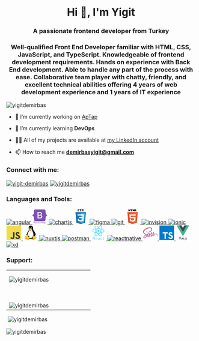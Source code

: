 <h1 align="center">Hi 👋, I'm Yigit</h1>
<h3 align="center">A passionate frontend developer from Turkey</h3>

<h3 align="center">Well-qualified Front End Developer familiar with HTML, CSS, JavaScript, and TypeScript. Knowledgeable of frontend development requirements. Hands on experience with Back End development. Able to handle any part of the process with ease. Collaborative team player with chatty, friendly, and excellent technical abilities offering 4 years of web development experience and 1 years of IT experience</h3>

<p align="left"> <img src="https://komarev.com/ghpvc/?username=yigitdemirbas&label=Profile%20views&color=0e75b6&style=flat" alt="yigitdemirbas" /> </p>

- 🔭 I’m currently working on [ApTap](https://www.aptap.co.uk/)

- 🌱 I’m currently learning **DevOps**

- 👨‍💻 All of my projects are available at [my LinkedIn account](https://www.linkedin.com/in/yigit-demirbas/)

- 📫 How to reach me **demirbasyigit@gmail.com**

<h3 align="left">Connect with me:</h3>
<p align="left">
<a href="https://linkedin.com/in/yigit-demirbas" target="blank"><img align="center" src="https://raw.githubusercontent.com/rahuldkjain/github-profile-readme-generator/master/src/images/icons/Social/linked-in-alt.svg" alt="yigit-demirbas" height="30" width="40" /></a>
<a href="https://instagram.com/yigitdemirbas" target="blank"><img align="center" src="https://raw.githubusercontent.com/rahuldkjain/github-profile-readme-generator/master/src/images/icons/Social/instagram.svg" alt="yigitdemirbas" height="30" width="40" /></a>
</p>

<h3 align="left">Languages and Tools:</h3>
<p align="left"> <a href="https://angular.io" target="_blank" rel="noreferrer"> <img src="https://angular.io/assets/images/logos/angular/angular.svg" alt="angular" width="40" height="40"/> </a> <a href="https://getbootstrap.com" target="_blank" rel="noreferrer"> <img src="https://raw.githubusercontent.com/devicons/devicon/master/icons/bootstrap/bootstrap-plain-wordmark.svg" alt="bootstrap" width="40" height="40"/> </a> <a href="https://www.chartjs.org" target="_blank" rel="noreferrer"> <img src="https://www.chartjs.org/media/logo-title.svg" alt="chartjs" width="40" height="40"/> </a> <a href="https://www.w3schools.com/css/" target="_blank" rel="noreferrer"> <img src="https://raw.githubusercontent.com/devicons/devicon/master/icons/css3/css3-original-wordmark.svg" alt="css3" width="40" height="40"/> </a> <a href="https://www.figma.com/" target="_blank" rel="noreferrer"> <img src="https://www.vectorlogo.zone/logos/figma/figma-icon.svg" alt="figma" width="40" height="40"/> </a> <a href="https://git-scm.com/" target="_blank" rel="noreferrer"> <img src="https://www.vectorlogo.zone/logos/git-scm/git-scm-icon.svg" alt="git" width="40" height="40"/> </a> <a href="https://www.w3.org/html/" target="_blank" rel="noreferrer"> <img src="https://raw.githubusercontent.com/devicons/devicon/master/icons/html5/html5-original-wordmark.svg" alt="html5" width="40" height="40"/> </a> <a href="https://www.invisionapp.com/" target="_blank" rel="noreferrer"> <img src="https://www.vectorlogo.zone/logos/invisionapp/invisionapp-icon.svg" alt="invision" width="40" height="40"/> </a> <a href="https://ionicframework.com" target="_blank" rel="noreferrer"> <img src="https://upload.wikimedia.org/wikipedia/commons/d/d1/Ionic_Logo.svg" alt="ionic" width="40" height="40"/> </a> <a href="https://developer.mozilla.org/en-US/docs/Web/JavaScript" target="_blank" rel="noreferrer"> <img src="https://raw.githubusercontent.com/devicons/devicon/master/icons/javascript/javascript-original.svg" alt="javascript" width="40" height="40"/> </a> <a href="https://www.linux.org/" target="_blank" rel="noreferrer"> <img src="https://raw.githubusercontent.com/devicons/devicon/master/icons/linux/linux-original.svg" alt="linux" width="40" height="40"/> </a> <a href="https://nuxtjs.org/" target="_blank" rel="noreferrer"> <img src="https://www.vectorlogo.zone/logos/nuxtjs/nuxtjs-icon.svg" alt="nuxtjs" width="40" height="40"/> </a> <a href="https://postman.com" target="_blank" rel="noreferrer"> <img src="https://www.vectorlogo.zone/logos/getpostman/getpostman-icon.svg" alt="postman" width="40" height="40"/> </a> <a href="https://reactjs.org/" target="_blank" rel="noreferrer"> <img src="https://raw.githubusercontent.com/devicons/devicon/master/icons/react/react-original-wordmark.svg" alt="react" width="40" height="40"/> </a> <a href="https://reactnative.dev/" target="_blank" rel="noreferrer"> <img src="https://reactnative.dev/img/header_logo.svg" alt="reactnative" width="40" height="40"/> </a> <a href="https://sass-lang.com" target="_blank" rel="noreferrer"> <img src="https://raw.githubusercontent.com/devicons/devicon/master/icons/sass/sass-original.svg" alt="sass" width="40" height="40"/> </a> <a href="https://www.typescriptlang.org/" target="_blank" rel="noreferrer"> <img src="https://raw.githubusercontent.com/devicons/devicon/master/icons/typescript/typescript-original.svg" alt="typescript" width="40" height="40"/> </a> <a href="https://vuejs.org/" target="_blank" rel="noreferrer"> <img src="https://raw.githubusercontent.com/devicons/devicon/master/icons/vuejs/vuejs-original-wordmark.svg" alt="vuejs" width="40" height="40"/> </a> <a href="https://www.adobe.com/products/xd.html" target="_blank" rel="noreferrer"> <img src="https://cdn.worldvectorlogo.com/logos/adobe-xd.svg" alt="xd" width="40" height="40"/> </a> </p>

<h3 align="left">Support:</h3>
<table>
<tr><td><p><a href="https://www.buymeacoffee.com/yigitdemirbas"> <img align="left" src="https://cdn.buymeacoffee.com/buttons/v2/default-yellow.png" height="50" width="210" alt="yigitdemirbas" /></a></p></td></tr>
<tr><td><p><img align="left" src="https://github-readme-stats.vercel.app/api/top-langs?username=yigitdemirbas&show_icons=true&locale=en&layout=compact" alt="yigitdemirbas" /></p></td></tr>
</table>


<p>&nbsp;<img align="center" src="https://github-readme-stats.vercel.app/api?username=yigitdemirbas&show_icons=true&locale=en" alt="yigitdemirbas" /></p>

<p><img align="center" src="https://github-readme-streak-stats.herokuapp.com/?user=yigitdemirbas&" alt="yigitdemirbas" /></p>
